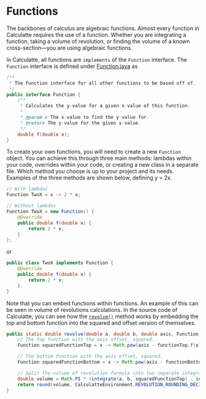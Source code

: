 # Functions
The backbones of calculus are algebraic functions. Almost every function in Calculatte requires the use of a function. 
Whether you are integrating a function, taking a volume of revolution, or finding the volume of a known 
cross-section—you are using algebraic functions.

In Calculatte, all functions are `implements` of the `Function` interface. The `Function` interface is defined under 
[Function.java][function] as
```java
/**
 * The Function interface for all other functions to be based off of.
 */
public interface Function {
    /**
     * Calculates the y-value for a given x-value of this function.
     *
     * @param x The x-value to find the y-value for.
     * @return The y-value for the given x-value.
     */
    double f(double x);
}
```

To create your own functions, you will need to create a new `Function` object. You can achieve this through three
main methods: lambdas within your code, overrides within your code, or creating a new class in a separate file. Which
method you choose is up to your project and its needs. Examples of the three methods are shown below, defining y = 2x.
```java
// With lambdas
Function TwoX = x -> 2 * x;

// Without lambdas
Function TwoX = new Function() {
    @Override
    public double f(double x) {
        return 2 * x;
    }
};
```

or

```java
public class TwoX implements Function {
    @Override
    public double f(double x) {
        return 2 * x;
    }
}
```

Note that you can embed functions within functions. An example of this can be seen in volume of revolutions 
calculations. In the source code of Calculatte, you can see how the [`revolve()`][revolve] method works by embedding the
top and bottom function into the squared and offset version of themselves.
```java
public static double revolve(double a, double b, double axis, Function functionTop, Function functionBottom) {
    // The top function with the axis offset, squared.
    Function squaredFunctionTop = x -> Math.pow(axis - functionTop.f(x), 2);

    // The bottom function with the axis offset, squared.
    Function squaredFunctionBottom = x -> Math.pow(axis - functionBottom.f(x), 2);

    // Split the volume of revolution formula into two separate integrals.
    double volume = Math.PI * (integrate(a, b, squaredFunctionTop) - integrate(a, b, squaredFunctionBottom));
    return round(volume, CalculatteEnvironment.REVOLUTION_ROUNDING_DECIMAL_PLACES);
}
```

[function]: https://github.com/Derivasians/Calculatte/blob/main/src/main/java/io/github/derivasians/calculatte/Function.java
[revolve]: https://github.com/Derivasians/Calculatte/blob/main/src/main/java/io/github/derivasians/calculatte/Calculatte.java#L170